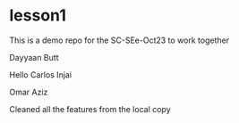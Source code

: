 # lesson1
This is a demo repo for the SC-SEe-Oct23 to work together

Dayyaan Butt

Hello 
Carlos Injai



Omar Aziz

Cleaned all the features from the local copy

